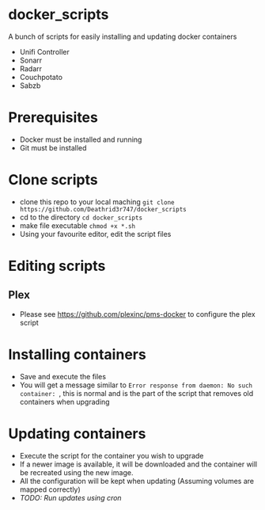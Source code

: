 # docker_scripts

A bunch of scripts for easily installing and updating docker containers

- Unifi Controller
- Sonarr
- Radarr
- Couchpotato
- Sabzb

# Prerequisites
- Docker must be installed and running
- Git must be installed

# Clone scripts

- clone this repo to your local maching `git clone https://github.com/Deathrid3r747/docker_scripts`
- cd to the directory `cd docker_scripts`
- make file executable `chmod +x *.sh`
- Using your favourite editor, edit the script files

# Editing scripts
## Plex

- Please see https://github.com/plexinc/pms-docker  to configure the plex script

# Installing containers

- Save and execute the files
- You will get a message similar to `Error response from daemon: No such container: `, this is normal and is the part of the script that removes old containers when upgrading

# Updating containers
- Execute the script for the container you wish to upgrade
- If a newer image is available, it will be downloaded and the container will be recreated using the new image.
- All the configuration will be kept when updating (Assuming volumes are mapped correctly)
- *TODO: Run updates using cron*
